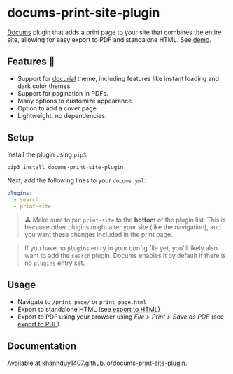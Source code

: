# docums-print-site-plugin

[Docums](https://khanhduy1407.github.io/docums/) plugin that adds a print page to your site that combines the entire site, allowing for easy export to PDF and standalone HTML. See [demo](https://khanhduy1407.github.io/docums-print-site-plugin/print_page.html).

## Features :star2:

- Support for [docurial](https://github.com/khanhduy1407/docurial) theme, including features like instant loading and dark color themes.
- Support for pagination in PDFs.
- Many options to customize appearance
- Option to add a cover page
- Lightweight, no dependencies.

## Setup

Install the plugin using `pip3`:

```bash
pip3 install docums-print-site-plugin
```

Next, add the following lines to your `docums.yml`:

```yml
plugins:
  - search
  - print-site
```

> ⚠️ Make sure to put `print-site` to the **bottom** of the plugin list. This is because other plugins might alter your site (like the navigation), and you want these changes included in the print page.

> If you have no `plugins` entry in your config file yet, you'll likely also want to add the `search` plugin. Docums enables it by default if there is no `plugins` entry set.

## Usage

- Navigate to `/print_page/` or `print_page.html`
- Export to standalone HTML (see [export to HTML](https://khanhduy1407.github.io/docums-print-site-plugin/how-to/export-HTML.html))
- Export to PDF using your browser using *File > Print > Save as PDF*  (see [export to PDF](https://khanhduy1407.github.io/docums-print-site-plugin/how-to/export-PDF.html))

## Documentation

Available at [khanhduy1407.github.io/docums-print-site-plugin](https://khanhduy1407.github.io/docums-print-site-plugin/).
